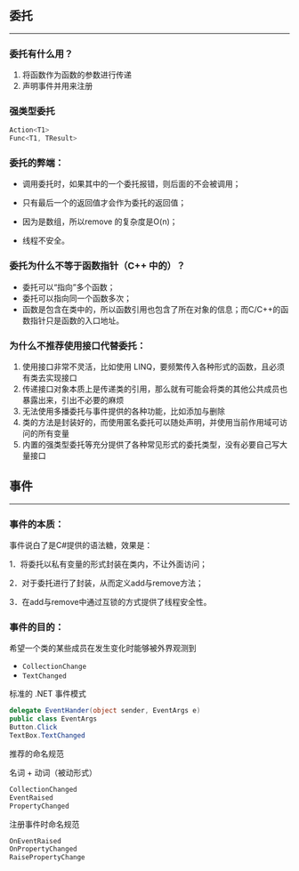 ## 委托

---

### 委托有什么用？

1. 将函数作为函数的参数进行传递
2. 声明事件并用来注册

### 强类型委托

```C#
Action<T1>
Func<T1, TResult>
```

### 委托的弊端：

- 调用委托时，如果其中的一个委托报错，则后面的不会被调用；

- 只有最后一个的返回值才会作为委托的返回值；

- 因为是数组，所以remove 的复杂度是O(n)；

- 线程不安全。

### 委托为什么不等于函数指针（C++ 中的）？

- 委托可以“指向”多个函数；
- 委托可以指向同一个函数多次；
- 函数是包含在类中的，所以函数引用也包含了所在对象的信息；而C/C++的函数指针只是函数的入口地址。

### 为什么不推荐使用接口代替委托：

1. 使用接口非常不灵活，比如使用 LINQ，要频繁传入各种形式的函数，且必须有类去实现接口
2. 传递接口对象本质上是传递类的引用，那么就有可能会将类的其他公共成员也暴露出来，引出不必要的麻烦
3. 无法使用多播委托与事件提供的各种功能，比如添加与删除
4. 类的方法是封装好的，而使用匿名委托可以随处声明，并使用当前作用域可访问的所有变量
5. 内置的强类型委托等充分提供了各种常见形式的委托类型，没有必要自己写大量接口



## 事件

---

### 事件的本质：

事件说白了是C#提供的语法糖，效果是：

1．将委托以私有变量的形式封装在类内，不让外面访问；

2．对于委托进行了封装，从而定义add与remove方法；

3．在add与remove中通过互锁的方式提供了线程安全性。

### 事件的目的：

希望一个类的某些成员在发生变化时能够被外界观测到

- `CollectionChange`
- `TextChanged`

标准的 .NET 事件模式

```C#
delegate EventHander(object sender, EventArgs e)
public class EventArgs
Button.Click
TextBox.TextChanged
```

推荐的命名规范

名词 + 动词（被动形式）

```C#
CollectionChanged
EventRaised
PropertyChanged
```

注册事件时命名规范

```C#
OnEventRaised
OnPropertyChanged
RaisePropertyChange
```

